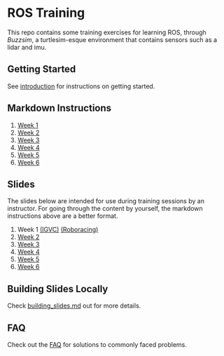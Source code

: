 # ROS Training
This repo contains some training exercises for learning ROS, through
_Buzzsim_, a turtlesim-esque environment that contains sensors such as
a lidar and imu.

## Getting Started
See [introduction](code/instructions/introduction.md) for instructions on getting started.

## Markdown Instructions
1. [Week 1](code/instructions/week1.md)
2. [Week 2](code/instructions/week2.md)
3. [Week 3](code/instructions/week3.md)
4. [Week 4](code/instructions/week4.md)
5. [Week 5](code/instructions/week5.md)
6. [Week 6](code/instructions/week6.md)

## Slides
The slides below are intended for use during training sessions by an instructor. For going through the content by
yourself, the markdown instructions above are a better format.

1. Week 1 [(IGVC)](https://robojackets.github.io/ros-training/week1/igvc_week1.html) [(Roboracing)](https://robojackets.github.io/ros-training/week1/roboracing_week1.html)
2. [Week 2](https://robojackets.github.io/ros-training/week2/week2.html)
3. [Week 3](https://robojackets.github.io/ros-training/week3/week3.html)
4. [Week 4](https://robojackets.github.io/ros-training/week4/week4.html)
5. [Week 5](https://robojackets.github.io/ros-training/week5/week5.html)
6. [Week 6](https://robojackets.github.io/ros-training/week6/week6.html)

## Building Slides Locally
Check [building_slides.md](building_slides.md) out for more details.

## FAQ
Check out the [FAQ](faq.md) for solutions to commonly faced problems.
